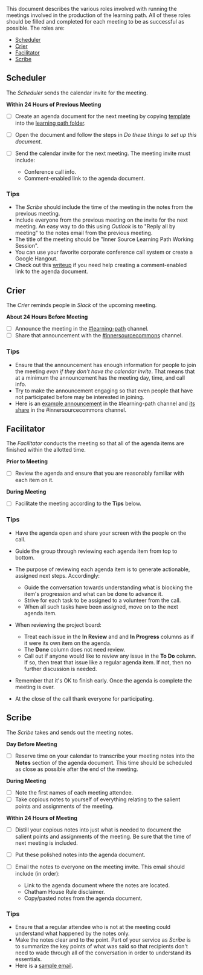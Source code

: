 This document describes the various roles involved with running the meetings involved in the production of the learning path.
All of these roles should be filled and completed for each meeting to be as successful as possible.
The roles are:

* [Scheduler]
* [Crier]
* [Facilitator]
* [Scribe]

<a name="scheduler"></a>
## Scheduler

The _Scheduler_ sends the calendar invite for the meeting.

**Within 24 Hours of Previous Meeting**
* [ ] Create an agenda document for the next meeting by copying [template][template] into the [learning path folder].
* [ ] Open the document and follow the steps in _Do these things to set up this document_.
* [ ] Send the calendar invite for the next meeting.
The meeting invite must include:

  * Conference call info.
  * Comment-enabled link to the agenda document.

### Tips

* The _Scribe_ should include the time of the meeting in the notes from the previous meeting. 
* Include everyone from the previous meeting on the invite for the next meeting.
An easy way to do this using _Outlook_ is to "Reply all by meeting" to the notes email from the previous meeting.
* The title of the meeting should be "Inner Source Learning Path Working Session".
* You can use your favorite corporate conference call system or create a Google Hangout.
* Check out this [writeup][gdoc sharing] if you need help creating a comment-enabled link to the agenda document.

<a name="crier"></a>
## Crier

The _Crier_ reminds people in _Slack_ of the upcoming meeting.

**About 24 Hours Before Meeting**

* [ ] Announce the meeting in the [#learning-path] channel.
* [ ] Share that announcement with the [#innersourcecommons] channel.

### Tips

* Ensure that the announcement has enough information for people to join the meeting _even if they don't have the calendar invite_.
That means that at a minimum the announcement has the meeting day, time, and call info.
* Try to make the announcement engaging so that even people that have not participated before may be interested in joining.
* Here is an [example announcement][#learning-path announcement] in the #learning-path channel and [its share][#innersourcecommons share] in the #innersourcecommons channel.

<a name="facilitator"></a>
## Facilitator

The _Facilitator_ conducts the meeting so that all of the agenda items are finished within the allotted time.

**Prior to Meeting**

* [ ] Review the agenda and ensure that you are reasonably familiar with each item on it.

**During Meeting**

* [ ] Facilitate the meeting according to the **Tips** below.

### Tips

* Have the agenda open and share your screen with the people on the call.
* Guide the group through reviewing each agenda item from top to bottom.
* The purpose of reviewing each agenda item is to generate actionable, assigned next steps.  Accordingly:

  * Guide the conversation towards understanding what is blocking the item's progression and what can be done to advance it.
  * Strive for each task to be assigned to a volunteer from the call.
  * When all such tasks have been assigned, move on to the next agenda item.
  
* When reviewing the project board:

  * Treat each issue in the **In Review** and and **In Progress** columns as if it were its own item on the agenda.
  * The **Done** column does not need review.
  * Call out if anyone would like to review any issue in the **To Do** column.
  If so, then treat that issue like a regular agenda item.
  If not, then no further discussion is needed.

* Remember that it's OK to finish early.
Once the agenda is complete the meeting is over.
* At the close of the call thank everyone for participating.

<a name="scribe"></a>
## Scribe

The _Scribe_ takes and sends out the meeting notes.

**Day Before Meeting**

* [ ] Reserve time on your calendar to transcribe your meeting notes into the **Notes** section of the agenda document.
This time should be scheduled as close as possible after the end of the meeting.

**During Meeting**

* [ ] Note the first names of each meeting attendee.
* [ ] Take copious notes to yourself of everything relating to the salient points and assignments of the meeting.

**Within 24 Hours of Meeting**

* [ ] Distill your copious notes into just what is needed to document the salient points and assignments of the meeting.
Be sure that the time of next meeting is included.
* [ ] Put these polished notes into the agenda document.
* [ ] Email the notes to everyone on the meeting invite.
This email should include (in order):

  * Link to the agenda document where the notes are located.
  * Chatham House Rule disclaimer.
  * Copy/pasted notes from the agenda document.

### Tips

* Ensure that a regular attendee who is not at the meeting could understand what happened by the notes only.
* Make the notes clear and to the point.
Part of your service as _Scribe_ is to summarize the key points of what was said
so that recipients don't need to wade through all of the conversation in order to understand its essentials.
* Here is a [sample email].
 
[template]: https://docs.google.com/document/d/16pTjdrihudETbt-WSzgRSJgkIL0xm8wLKMKsvRoEGxs/edit?usp=sharing
[learning path folder]: https://drive.google.com/drive/u/1/folders/11EkhuLJqQDloNU1W6c-f2bbOYVTUorCU
[#learning-path]: https://paypalflow.slack.com/messages/CARTU4XV2/
[#innersourcecommons]: https://paypalflow.slack.com/messages/C0FJ7D2QH
[Scheduler]: #scheduler
[Crier]: #crier
[Facilitator]: #facilitator
[Scribe]: #scribe
[gdoc sharing]: https://business.tutsplus.com/articles/everything-you-need-to-know-about-sharing-in-google-docs--cms-20676
[#learning-path announcement]: https://paypalflow.slack.com/archives/CARTU4XV2/p1553011676104100
[#innersourcecommons share]: https://paypalflow.slack.com/archives/C0FJ7D2QH/p1553011694061300
[sample email]: ./examples/notes-email.md
